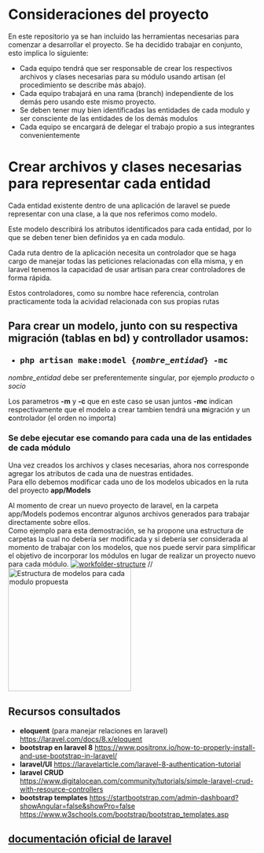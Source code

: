 
# Consideraciones del proyecto

En este repositorio ya se han incluido las herramientas necesarias para comenzar a desarrollar el proyecto. Se ha decidido trabajar en conjunto, esto implica lo siguiente:
   - Cada equipo tendrá que ser responsable de crear los respectivos archivos y clases necesarias para su módulo usando artisan (el procedimiento se describe más abajo).
   - Cada equipo trabajará en una rama (branch) independiente de los demás pero usando este mismo proyecto.
   - Se deben tener muy bien identificadas las entidades de cada modulo y ser consciente de las entidades de los demás modulos
   - Cada equipo se encargará de delegar el trabajo propio a sus integrantes convenientemente

# Crear archivos y clases necesarias para representar cada entidad 

Cada entidad existente dentro de una aplicación de laravel se puede representar con una clase, a la que nos referimos como modelo.

Este modelo describirá los atributos identificados para cada entidad, por lo que se deben tener bien definidos ya en cada modulo.

Cada ruta dentro de la aplicación necesita un controlador que se haga cargo de manejar todas las peticiones relacionadas con ella misma, y en laravel tenemos la capacidad de usar artisan para crear controladores de forma rápida.

Estos controladores, como su nombre hace referencia, controlan practicamente toda la acividad relacionada con sus propias rutas

## Para crear un modelo, junto con su respectiva migración (tablas en bd) y controllador usamos:
<ul><li><h3><pre>php artisan make:model {<i>nombre_entidad</i>} -mc </pre></h3></li></ul>

<i>nombre_entidad</i> debe ser preferentemente singular, por ejemplo <i>producto</i> o <i>socio</i>

Los parametros **-m** y **-c** que en este caso se usan juntos **-mc** indican respectivamente que el modelo a crear tambien tendrá una **m**igración y un **c**ontrolador (el orden no importa)

### <b>Se debe ejecutar ese comando para cada una de las entidades de cada módulo</b>

Una vez creados los archivos y clases necesarias, ahora nos corresponde agregar los atributos de cada una de nuestras entidades.<br>
Para ello debemos modificar cada uno de los modelos ubicados en la ruta del proyecto <b>app/Models</b>

Al momento de crear un nuevo proyecto de laravel, en la carpeta app/Models podemos encontrar algunos archivos generados para trabajar directamente sobre ellos.   
Como ejemplo para esta demostración, se ha propone una estructura de carpetas la cual no debería ser modificada y si debería ser considerada al momento de trabajar con los modelos, que nos puede servir para simplificar el objetivo de incorporar los módulos en lugar de realizar un proyecto nuevo para cada módulo.
<a href="https://imgbb.com/"><img src="https://i.ibb.co/x2ST6yz/workfolder-structure.jpg" alt="workfolder-structure" border="0"></a>
//<img src="https://drive.google.com/file/d/1ydaD-8iac-4z5UpTh4xcI15-LDa5Uvpv/view" alt="Estructura de modelos para cada modulo propuesta" height="250px">

## Recursos consultados 
   - **eloquent** (para manejar relaciones en laravel)
	https://laravel.com/docs/8.x/eloquent
   - **bootstrap en laravel 8**
	https://www.positronx.io/how-to-properly-install-and-use-bootstrap-in-laravel/
   - **laravel/UI**
	https://laravelarticle.com/laravel-8-authentication-tutorial
   - **laravel CRUD**
	https://www.digitalocean.com/community/tutorials/simple-laravel-crud-with-resource-controllers
   - **bootstrap templates**
	https://startbootstrap.com/admin-dashboard?showAngular=false&showPro=false
	https://www.w3schools.com/bootstrap/bootstrap_templates.asp


## [documentación oficial de laravel](https://laravel.com/docs)

